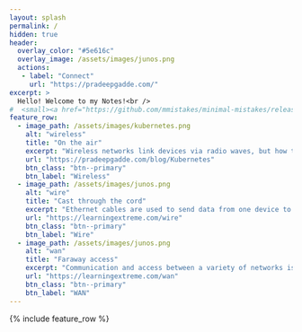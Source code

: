 ```yaml
---
layout: splash
permalink: /
hidden: true
header:
  overlay_color: "#5e616c"
  overlay_image: /assets/images/junos.png
  actions:
   - label: "Connect"
     url: "https://pradeepgadde.com/"
excerpt: >
  Hello! Welcome to my Notes!<br />
#  <small><a href="https://github.com/mmistakes/minimal-mistakes/releases/tag/4.24.0">Latest release v4.24.0</a></small>
feature_row:
  - image_path: /assets/images/kubernetes.png
    alt: "wireless"
    title: "On the air"
    excerpt: "Wireless networks link devices via radio waves, but how they function is a mystery"
    url: "https://pradeepgadde.com/blog/Kubernetes"
    btn_class: "btn--primary"
    btn_label: "Wireless"
  - image_path: /assets/images/junos.png
    alt: "wire"
    title: "Cast through the cord"
    excerpt: "Ethernet cables are used to send data from one device to another or across the Internet"
    url: "https://learningextreme.com/wire"
    btn_class: "btn--primary"
    btn_label: "Wire"
  - image_path: /assets/images/junos.png
    alt: "wan"
    title: "Faraway access"
    excerpt: "Communication and access between a variety of networks is available, and security is a must"
    url: "https://learningextreme.com/wan"
    btn_class: "btn--primary"
    btn_label: "WAN"        
---
```


{% include feature_row %}

